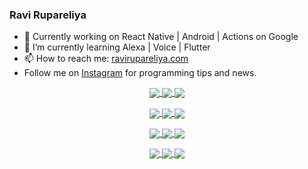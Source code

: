 ### Ravi Rupareliya

- 🔭 Currently working on React Native | Android | Actions on Google
- 🌱 I’m currently learning Alexa | Voice | Flutter
- 📫 How to reach me: [ravirupareliya.com](https://ravirupareliya.com)
- Follow me on [Instagram](https://www.instagram.com/ravi.rupareliya/) for programming tips and news.

<a href="https://www.instagram.com/ravi.rupareliya/" target="_blank">
<!-- insta-feed:START-->
<p align="center">
<img align="center" src=https://scontent-iad3-1.cdninstagram.com/v/t51.2885-15/e35/s150x150/122425343_1572645589603046_1626634953961554534_n.jpg?_nc_ht=scontent-iad3-1.cdninstagram.com&_nc_cat=102&_nc_ohc=vCPUMph3lfgAX_VdGuz&_nc_tp=15&oh=77883c722427cbb48144f82a2129c23f&oe=5FCFDD41 />
<img align="center" src=https://scontent-iad3-1.cdninstagram.com/v/t51.2885-15/e35/s150x150/119738360_171946631175661_8308691936849414239_n.jpg?_nc_ht=scontent-iad3-1.cdninstagram.com&_nc_cat=101&_nc_ohc=2vPogWz0E3wAX-fo61h&_nc_tp=15&oh=6576b41e4dfadd3809d23dc7a74537f6&oe=5FCED95D />
<img align="center" src=https://scontent-iad3-1.cdninstagram.com/v/t51.2885-15/e35/s150x150/119471335_3325605627530848_5783608158621298966_n.jpg?_nc_ht=scontent-iad3-1.cdninstagram.com&_nc_cat=104&_nc_ohc=E0HNuUJ7uSMAX8oY4sX&_nc_tp=15&oh=fef739c7857946bfa979d92c32023868&oe=5FCF5601 />
</p>
<p align="center">
<img align="center" src=https://scontent-iad3-1.cdninstagram.com/v/t51.2885-15/e35/s150x150/118735524_155532192843864_2438830621806811548_n.jpg?_nc_ht=scontent-iad3-1.cdninstagram.com&_nc_cat=100&_nc_ohc=7QXX-8X_-40AX9szRf5&_nc_tp=15&oh=88c27089c76608aaff061a4ae2dc2326&oe=5FD116EE />
<img align="center" src=https://scontent-iad3-1.cdninstagram.com/v/t51.2885-15/e35/s150x150/118358282_793232521422249_4194198869826492121_n.jpg?_nc_ht=scontent-iad3-1.cdninstagram.com&_nc_cat=109&_nc_ohc=z4CruXEwl-cAX8gdM-N&_nc_tp=15&oh=e3ab0f9229d9b171a03349efe08149d5&oe=5FCFE7BC />
<img align="center" src=https://scontent-iad3-1.cdninstagram.com/v/t51.2885-15/e35/s150x150/118083536_653646245259286_4437462516989252087_n.jpg?_nc_ht=scontent-iad3-1.cdninstagram.com&_nc_cat=110&_nc_ohc=8cScN6zs7cYAX_GnX9G&_nc_tp=15&oh=d35e25813dbaa278aa95534e55afbd21&oe=5FD0575C />
</p>
<p align="center">
<img align="center" src=https://scontent-iad3-1.cdninstagram.com/v/t51.2885-15/e35/s150x150/118175330_604822603490734_6882222491011634628_n.jpg?_nc_ht=scontent-iad3-1.cdninstagram.com&_nc_cat=110&_nc_ohc=fIGycL6zOW8AX-mTOgK&_nc_tp=15&oh=132cb7ea3fa2ef657f17f3140cac8a49&oe=5FCE8C77 />
<img align="center" src=https://scontent-iad3-1.cdninstagram.com/v/t51.2885-15/e35/s150x150/117801930_118850686597100_8281062695853943386_n.jpg?_nc_ht=scontent-iad3-1.cdninstagram.com&_nc_cat=108&_nc_ohc=f_mULVbaEooAX8dornD&_nc_tp=15&oh=e55db7bf91410b70eca0f2bf1fcc48bd&oe=5FCEFE40 />
<img align="center" src=https://scontent-iad3-1.cdninstagram.com/v/t51.2885-15/e35/s150x150/117867292_2771207523148452_3241414180657952736_n.jpg?_nc_ht=scontent-iad3-1.cdninstagram.com&_nc_cat=100&_nc_ohc=ZN7-eu6AIkgAX89vR2p&_nc_tp=15&oh=7d430a4f81f04d1fea2efe08baecf915&oe=5FCE96A1 />
</p>
<p align="center">
<img align="center" src=https://scontent-iad3-1.cdninstagram.com/v/t51.2885-15/e35/s150x150/117931678_793632161399712_7562658963115355616_n.jpg?_nc_ht=scontent-iad3-1.cdninstagram.com&_nc_cat=100&_nc_ohc=q27PlFVJcKIAX--9Ck3&_nc_tp=15&oh=508820ef1e7e0fea85febe878e9f74b8&oe=5FD09637 />
<img align="center" src=https://scontent-iad3-1.cdninstagram.com/v/t51.2885-15/e35/s150x150/117747115_220949032661980_1081920512424702093_n.jpg?_nc_ht=scontent-iad3-1.cdninstagram.com&_nc_cat=104&_nc_ohc=eDccYGvRiScAX-0iyJB&_nc_tp=15&oh=c3fabd45ee8b9cd1d0ebf6158b99702e&oe=5FD20296 />
<img align="center" src=https://scontent-iad3-1.cdninstagram.com/v/t51.2885-15/e35/s150x150/117564950_167171931547080_7523565149947571776_n.jpg?_nc_ht=scontent-iad3-1.cdninstagram.com&_nc_cat=100&_nc_ohc=7JxTHG5zVSMAX83SdRD&_nc_tp=15&oh=3d0e64af74886b043016b7aeb578ed34&oe=5FD132DD />
</p>

<!-- insta-feed:END-->
</a>
